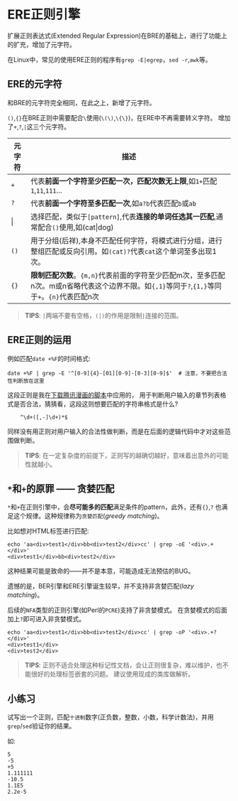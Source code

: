# ERE正则引擎

扩展正则表达式(Extended Regular Expression)在BRE的基础上，进行了功能上的扩充，增加了元字符。

在Linux中，常见的使用ERE正则的程序有``grep -E|egrep``，``sed -r``,``awk``等。

## ERE的元字符

和BRE的元字符完全相同，在此之上，新增了元字符。

``()``,``{}``在BRE正则中需要配合``\``使用(``\(\)``,``\{\}``)，在ERE中不再需要转义字符。
增加了``+``,``?``,``|``这三个元字符。

   元字符   |               描述
---------- | ------------------------------------------------------------------
 ``+``     | 代表**前面一个字符至少匹配一次，匹配次数无上限**,如``1+``匹配`1`,`11`,`111`...
 ``?``     | 代表**前面一个字符至多匹配一次**,如``a?b``代表匹配``b``或``ab``
 &#124;    | 选择匹配，类似于``[pattern]``,代表**连接的单词任选其一匹配**,通常配合``()``使用,如(cat&#124;dog)
 ``()``    | 用于分组(后祥),本身不匹配任何字符，将模式进行分组，进行整组匹配或反向引用。如``(cat)?``代表``cat``这个单词至多出现1次。
 ``{}``    | **限制匹配次数**。``{m,n}``代表前面的字符至少匹配m次，至多匹配n次。m或n省略代表这个边界不限。如``{,1}``等同于``?``,``{1,}``等同于``+``。``{n}``代表匹配n次

> **TIPS**: ``|``两端不要有空格，``(|)``的作用是限制``|``连接的范围。

## ERE正则的运用

例如匹配``date +%F``的时间格式:

    date +%F | grep -E '^[0-9]{4}-[01][0-9]-[0-3][0-9]$'  # 注意，不要把合法性判断放在这里

这段正则是我在[下载腾讯漫画的脚本](https://github.com/abcfy2/getComic/blob/master/getComic.py#L176)中应用的，
用于判断用户输入的章节列表格式是否合法，猜猜看，这段这则想要匹配的字符串格式是什么?

```
    ^\d+([,-]\d+)*$
```

同样没有用正则对用户输入的合法性做判断，而是在后面的逻辑代码中才对这些范围做判断。

> **TIPS**: 在一定复杂度的前提下，正则写的越确切越好，意味着出意外的可能性就越小。

## ``*``和``+``的原罪 —— 贪婪匹配

``*``和``+``在正则引擎中，会**尽可能多的匹配**满足条件的pattern，此外，还有``{}``,``?``
也满足这个规律。这种规律称为``贪婪匹配``(*greedy matching*)。

比如想对HTML标签进行匹配:
```
echo 'aa<div>test1</div>bb<div>test2</div>cc' | grep -oE '<div>.+</div>'
<div>test1</div>bb<div>test2</div>
```

这种结果可能是致命的——并不是本意，可能造成无法预估的BUG。

遗憾的是，BER引擎和ERE引擎诞生较早，并不支持非贪婪匹配(*lazy matching*)。

后续的``NFA``类型的正则引擎(如Perl的``PCRE``)支持了非贪婪模式。
在贪婪模式的后面加上``?``即可进入非贪婪模式。
```
echo 'aa<div>test1</div>bb<div>test2</div>cc' | grep -oP '<div>.+?</div>'
<div>test1</div>
<div>test2</div>
```

> **TIPS**: 正则不适合处理这种标记性文档，会让正则很复杂，难以维护，也不能很好的处理标签嵌套的问题。
> 建议使用现成的类库做解析。

## 小练习

试写出一个正则，匹配``十进制``数字(正负数，整数，小数，科学计数法)，并用``grep``/``sed``验证你的结果。

如:
```
5
-5
+5
1.111111
-10.5
1.1E5
2.2e-5
```
